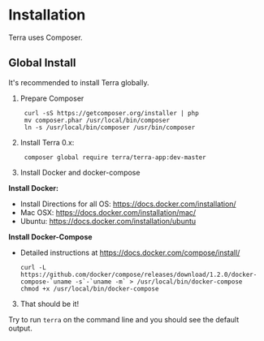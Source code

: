 Installation
============

Terra uses Composer.

Global Install
--------------

It's recommended to install Terra globally.

1. Prepare Composer

        curl -sS https://getcomposer.org/installer | php
        mv composer.phar /usr/local/bin/composer
        ln -s /usr/local/bin/composer /usr/bin/composer

2. Install Terra 0.x:

        composer global require terra/terra-app:dev-master

3. Install Docker and docker-compose

  **Install Docker:**
   
  - Install Directions for all OS: https://docs.docker.com/installation/
  - Mac OSX: https://docs.docker.com/installation/mac/
  - Ubuntu: https://docs.docker.com/installation/ubuntu

  **Install Docker-Compose**
  
  - Detailed instructions at https://docs.docker.com/compose/install/
  
        curl -L https://github.com/docker/compose/releases/download/1.2.0/docker-compose-`uname -s`-`uname -m` > /usr/local/bin/docker-compose
        chmod +x /usr/local/bin/docker-compose

3. That should be it!

  Try to run `terra` on the command line and you should see the default output.

